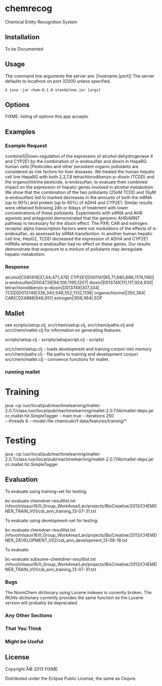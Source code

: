 # chemrecog

Chemical Entity Recognition System

## Installation

To be Documented

## Usage

The command line arguments the server are: [hostname [port]]
The server defaults to localhost on port 32000 unless specified.

    $ java -jar chem-0.1.0-standalone.jar [args]

## Options

FIXME: listing of options this app accepts.

## Examples

### Example Request

combine5|Down-regulation of the expression of alcohol dehydrogenase 4 and CYP2E1 by the combination of α-endosulfan and dioxin in HepaRG human cells.|Pesticides and other persistent organic pollutants are considered as risk factors for liver diseases. We treated the human hepatic cell line HepaRG with both 2,3,7,8 tetrachlorodibenzo-p-dioxin (TCDD) and the organochlorine pesticide, α-endosulfan, to evaluate their combined impact on the expression of hepatic genes involved in alcohol metabolism. We show that the combination of the two pollutants (25nM TCDD and 10μM α-endosulfan) led to marked decreases in the amounts of both the mRNA (up to 90%) and protein (up to 60%) of ADH4 and CYP2E1. Similar results were obtained following 24h or 8days of treatment with lower concentrations of these pollutants. Experiments with siRNA and AHR agonists and antagonist demonstrated that the genomic AHR/ARNT pathway is necessary for the dioxin effect. The PXR, CAR and estrogen receptor alpha transcription factors were not modulators of the effects of α-endosulfan, as assessed by siRNA transfection. In another human hepatic cell line, HepG2, TCDD decreased the expression of ADH4 and CYP2E1 mRNAs whereas α-endosulfan had no effect on these genes. Our results demonstrate that exposure to a mixture of pollutants may deregulate hepatic metabolism.

### Response

alcohol|C091419|37,44;471,478|
CYP2E1|D001141|65,71;680,686;1174,1180|
α-endosulfan|D004726|94,106;1195,1207|
dioxin|D013749|111,117;924,930|
tetrachlorodibenzo-p-dioxin|D013749|307,334|
TCDD|D013749|336,340;548,552;1132,1136|
organochlorine||350,364|
CAR|C024888|948,951|
estrogen||956,964|
EOF

## Mallet

see scripts/setup.clj, src/chem/setup.clj, src/chem/paths.clj and 
src/chem/mallet.clj for information on generating features.

scripts/setup.clj       -
scripts/setupscript.clj -
scripts/

src/chem/setup.clj      - loads development and training corpori into memory
src/chem/paths.clj      - file paths to training and development corpori
src/chem/mallet.clj     - convience functions for mallet.


### running mallet 

Training
========

java -cp /usr/local/pub/machinelearning/mallet-2.0.7/class:/usr/local/pub/machinelearning/mallet-2.0.7/lib/mallet-deps.jar \
    cc.mallet.fst.SimpleTagger --train true --iterations 250 \
    --threads 8 --model-file chemicalcrf data/features/training/*

Testing
=======

java -cp /usr/local/pub/machinelearning/mallet-2.0.7/class:/usr/local/pub/machinelearning/mallet-2.0.7/lib/mallet-deps.jar \
    cc.mallet.fst.SimpleTagger

## Evaluation

To evaluate using training-set for testing:

bc-evaluate chemdner-resultlist.txt /nfsvol/nlsaux16/II\_Group\_WorkArea/Lan/projects/BioCreative/2013/CHEMDNER\_TRAIN\_V01/cdi\_ann\_training\_13-07-31.txt

To evaluate using development-set for testing:

bc-evaluate chemdner-resultlist.txt /nfsvol/nlsaux16/II\_Group\_WorkArea/Lan/projects/BioCreative/2013/CHEMDNER\_DEVELOPMENT\_V02/cdi\_ann\_development_13-08-18.txt

To evaluate:

bc-evaluate subsume-chemdner-resultlist.txt /nfsvol/nlsaux16/II\_Group\_WorkArea/Lan/projects/BioCreative/2013/CHEMDNER\_TRAIN\_V01/cdi\_ann\_training_13-07-31.txt

  
### Bugs

The NormChem dictionary using Lucene indexes is currently broken.  The
IRUtils dictionary currently provides the same function so the Lucene
version will probably be deprecated.

### Any Other Sections
### That You Think
### Might be Useful

## License

Copyright Â© 2013 FIXME

Distributed under the Eclipse Public License, the same as Clojure.
